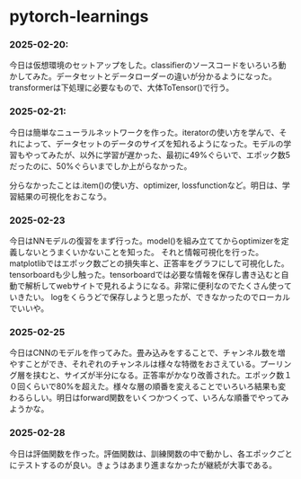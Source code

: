 # pytorch-learnings

### 2025-02-20:

今日は仮想環境のセットアップをした。classifierのソースコードをいろいろ動かしてみた。データセットとデータローダーの違いが分かるようになった。transformerは下処理に必要なもので、大体ToTensor()で行う。


### 2025-02-21:

今日は簡単なニューラルネットワークを作った。iteratorの使い方を学んで、それによって、データセットのデータのサイズを知れるようになった。モデルの学習もやってみたが、以外に学習が遅かった、最初に49%ぐらいで、エポック数5だったのに、50%ぐらいまでしか上がらなかった。

分らなかったことは.item()の使い方、optimizer, lossfunctionなど。明日は、学習結果の可視化をおこなう。


### 2025-02-23

今日はNNモデルの復習をまず行った。model()を組み立ててからoptimizerを定義しないとうまくいかないことを知った。
それと情報可視化を行った。matplotlibではエポック数ごとの損失率と、正答率をグラフにして可視化した。
tensorboardも少し触った。tensorboardでは必要な情報を保存し書き込むと自動で解析してwebサイトで見れるようになる。非常に便利なのでたくさん使っていきたい。
logをくらうどで保存しようと思ったが、できなかったのでローカルでいいや。

### 2025-02-25

今日はCNNのモデルを作ってみた。畳み込みをすることで、チャンネル数を増やすことができ、それぞれのチャンネルは様々な特徴をおさえている。プーリング層を挟むと、サイズが半分になる。正答率がかなり改善された。エポック数１０回くらいで80%を超えた。様々な層の順番を変えることでいろいろ結果も変わるらしい。明日はforward関数をいくつかつくって、いろんな順番でやってみようかな。

### 2025-02-28

今日は評価関数を作った。評価関数は、訓練関数の中で動かし、各エポックごとにテストするのが良い。きょうはあまり進まなかったが継続が大事である。